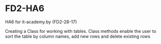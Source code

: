 # FD2-HA6
HA6 for it-academy.by (FD2-28-17)

Creating a Class for working with tables.
Class methods enable the user to sort the table by column names, add new rows and delete existing rows

